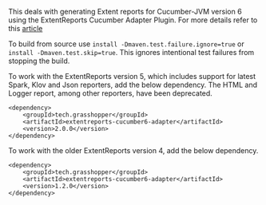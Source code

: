 This deals with generating Extent reports for Cucumber-JVM version 6 using the ExtentReports Cucumber Adapter Plugin. For more details refer to this [article](http://grasshopper.tech/2098/)

To build from source use ```install -Dmaven.test.failure.ignore=true``` or ```install -Dmaven.test.skip=true```. This ignores intentional test failures from stopping the build.

To work with the ExtentReports version 5, which includes support for latest Spark, Klov and Json reporters, add the below dependency. The HTML and Logger report, among other reporters, have been deprecated.

```
<dependency>
    <groupId>tech.grasshopper</groupId>
    <artifactId>extentreports-cucumber6-adapter</artifactId>
    <version>2.0.0</version>
</dependency>
```

To work with the older ExtentReports version 4, add the below dependency.

```
<dependency>
    <groupId>tech.grasshopper</groupId>
    <artifactId>extentreports-cucumber6-adapter</artifactId>
    <version>1.2.0</version>
</dependency>
```
